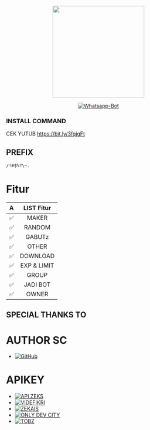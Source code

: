 <p align="center">
<img src="tmp/zul bot.jpg" width="250" height="250"/>
</p>
<p align="center">
<a href="#"><img title="Whatsapp-Bot" src="https://img.shields.io/badge/Bot Termux A PROJECTv2-red?colorA=%23ff0000&colorB=%23017e40&style=for-the-badge"></a>
</p>

### INSTALL COMMAND
CEK YUTUB https://bit.ly/3fqjgFt

## PREFIX
```bash
/!#$%?\~.
```

# Fitur

| A |               LIST Fitur           |
| :-----------: | :--------------------------------: |
|       ✅       | MAKER          |
|       ✅       | RANDOM                    |
|       ✅       | GABUTz             |
|       ✅       | OTHER   |
|       ✅       | DOWNLOAD |
|       ✅       | EXP & LIMIT |
|       ✅       | GROUP |
|       ✅       | JADI BOT |
|       ✅       | OWNER |

## SPECIAL THANKS TO

# AUTHOR SC
* <a href="https://github.com/Mrzl17/Zul-botv1"><img alt="GitHub" src="https://img.shields.io/badge/NURUTOMO%20-%23121011.svg?&style=for-the-badge&logo=github&logoColor=white"/></a>

# APIKEY
* [![API ZEKS](https://img.shields.io/badge/ZEKS-3b5998?style=flat-square&logo=ardi&logoColor=white)](https://api.zeks.xyz)
* [![VIDEFIKRI](https://img.shields.io/badge/VIDEFIKRI-3b5998?style=flat-square&logo=ardi&logoColor=white)](https://videfikri.com)
* [![ZEKAIS](https://img.shields.io/badge/ZEKAIS-3b5998?style=flat-square&logo=ardi&logoColor=white)](https://zekais-api.herokuapp.com)
* [![ONLY DEV CITY](https://img.shields.io/badge/ONLYDEVCITY-3b5998?style=flat-square&logo=ardi&logoColor=white)](https://onlydevcity.herokuapp.com)
* [![TOBZ](https://img.shields.io/badge/TOBZ-3b5998?style=flat-square&logo=ardi&logoColor=white)](https://tobz-api.herokuapp.com)
